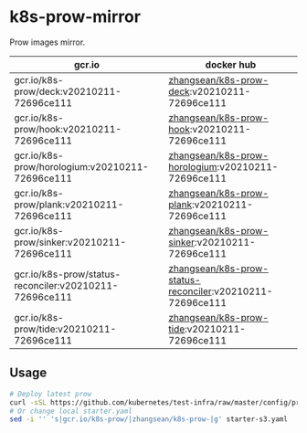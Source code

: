 # k8s-prow-mirror

Prow images mirror.

gcr.io | docker hub
---|---
gcr.io/k8s-prow/deck:v20210211-72696ce111 | [zhangsean/k8s-prow-deck](https://hub.docker.com/r/zhangsean/k8s-prow-deck):v20210211-72696ce111
gcr.io/k8s-prow/hook:v20210211-72696ce111 | [zhangsean/k8s-prow-hook](https://hub.docker.com/r/zhangsean/k8s-prow-hook):v20210211-72696ce111
gcr.io/k8s-prow/horologium:v20210211-72696ce111 | [zhangsean/k8s-prow-horologium](https://hub.docker.com/r/zhangsean/k8s-prow-horologium):v20210211-72696ce111
gcr.io/k8s-prow/plank:v20210211-72696ce111 | [zhangsean/k8s-prow-plank](https://hub.docker.com/r/zhangsean/k8s-prow-plank):v20210211-72696ce111
gcr.io/k8s-prow/sinker:v20210211-72696ce111 | [zhangsean/k8s-prow-sinker](https://hub.docker.com/r/zhangsean/k8s-prow-sinker):v20210211-72696ce111
gcr.io/k8s-prow/status-reconciler:v20210211-72696ce111 | [zhangsean/k8s-prow-status-reconciler](https://hub.docker.com/r/zhangsean/k8s-prow-status-reconciler):v20210211-72696ce111
gcr.io/k8s-prow/tide:v20210211-72696ce111 | [zhangsean/k8s-prow-tide](https://hub.docker.com/r/zhangsean/k8s-prow-tide):v20210211-72696ce111

## Usage

```bash
# Deploy latest prow
curl -sSL https://github.com/kubernetes/test-infra/raw/master/config/prow/cluster/starter-s3.yaml | sed 's|gcr.io/k8s-prow/|zhangsean/k8s-prow-|g' | kubectl apply -f -
# Or change local starter.yaml
sed -i '' 's|gcr.io/k8s-prow/|zhangsean/k8s-prow-|g' starter-s3.yaml
```
